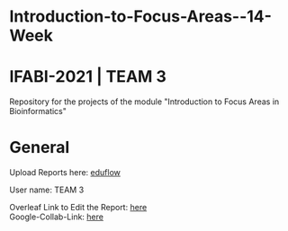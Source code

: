 # Introduction-to-Focus-Areas--14-Week
# IFABI-2021 | TEAM 3

Repository for the projects of the module "Introduction to Focus Areas in Bioinformatics"


# General
Upload Reports here: [eduflow](https://app.eduflow.com/join/no-session/3S659W)

User name:
TEAM 3


Overleaf Link to Edit the Report: [here](https://www.overleaf.com/7363666425gpzgcfqsjyvh)<br />
Google-Collab-Link: [here](https://colab.research.google.com/drive/15VU_d2ov1wUp19oGM0uAE_4bDv5_WZfn?usp=sharing)

</details>

